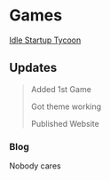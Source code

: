 # Games
[Idle Startup Tycoon](./graphingcalc.html)

## Updates 

> Added 1st Game
> 
> Got theme working
> 
> Published Website

### Blog

Nobody cares


